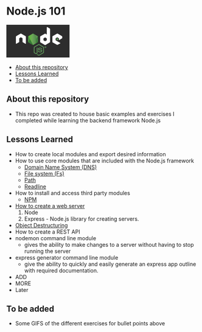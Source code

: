 # Node.js 101 <!-- omit in toc -->
![alt text](./nodeJS.png "The Node.js Logo")

- [About this repository](#about-this-repository)
- [Lessons Learned](#lessons-learned)
- [To be added](#to-be-added)

## About this repository

* This repo was created to house basic examples and exercises I completed while learning the backend framework Node.js

## Lessons Learned

* How to create local modules and export desired information
* How to use core modules that are included with the Node.js framework
  * [Domain Name System (DNS)](https://nodejs.org/dist/latest/docs/api/dns.html#dns_dns)
  * [File system (Fs)](https://nodejs.org/dist/latest/docs/api/fs.html#fs_file_system)
  * [Path](https://nodejs.org/dist/latest/docs/api/path.html#path_path)
  * [Readline](https://nodejs.org/dist/latest/docs/api/readline.html#readline_readline)
* How to install and access third party modules
  * [NPM](https://www.npmjs.com/)
* [How to create a web server](https://learn.digitalcrafts.com/immersive/lessons/back-end-foundations/node-101/#creating-a-server)
  1. Node
  2. Express - Node.js library for creating servers.
* [Object Destructuring](https://developer.mozilla.org/en-US/docs/Web/JavaScript/Reference/Operators/Destructuring_assignment#Object_destructuring)
* How to create a REST API
* nodemon command line module
  * gives the ability to make changes to a server without having to stop running the server
* express generator command line module
  * give the ability to quickly and easily generate an express app outline with required documentation.
* ADD
* MORE
* Later
  
## To be added
* Some GIFS of the different exercises for bullet points above